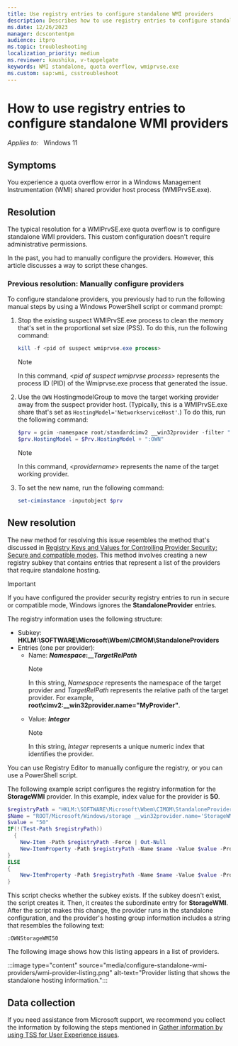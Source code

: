 ```yaml
---
title: Use registry entries to configure standalone WMI providers
description: Describes how to use registry entries to configure standalone WMI providers and resolve a WMIPrvSE.exe quota overflow error.
ms.date: 12/26/2023
manager: dcscontentpm
audience: itpro
ms.topic: troubleshooting
localization_priority: medium
ms.reviewer: kaushika, v-tappelgate
keywords: WMI standalone, quota overflow, wmiprvse.exe
ms.custom: sap:wmi, csstroubleshoot
---
```


# How to use registry entries to configure standalone WMI providers

_Applies to:_ &nbsp; Windows 11

## Symptoms

You experience a quota overflow error in a Windows Management Instrumentation (WMI) shared provider host process (WMIPrvSE.exe).

## Resolution

The typical resolution for a WMIPrvSE.exe quota overflow is to configure standalone WMI providers. This custom configuration doesn't require administrative permissions.

In the past, you had to manually configure the providers. However, this article discusses a way to script these changes.

### Previous resolution: Manually configure providers

To configure standalone providers, you previously had to run the following manual steps by using a Windows PowerShell script or command prompt:

1. Stop the existing suspect WMIPrvSE.exe process to clean the memory that's set in the proportional set size (PSS). To do this, run the following command:

   ```powershell
   kill -f <pid of suspect wmiprvse.exe process>
   ```

   > [!NOTE]  
   > In this command, \<*pid of suspect wmiprvse process*> represents the process ID (PID) of the Wmiprvse.exe process that generated the issue.

1. Use the `OWN` HostingmodelGroup to move the target working provider away from the suspect provider host. (Typically, this is a WMIPrvSE.exe share that's set as `HostingModel='NetworkserviceHost'`.) To do this, run the following command:

   ```powershell
   $prv = gcim -namespace root/standardcimv2 __win32provider -filter "name=<providername>"
   $prv.HostingModel = $Prv.HostingModel + ":OWN"
   ```

   > [!NOTE]  
   > In this command, \<*providername*> represents the name of the target working provider.

1. To set the new name, run the following command:

   ```powershell
   set-ciminstance -inputobject $prv
   ```

## New resolution

The new method for resolving this issue resembles the method that's discussed in [Registry Keys and Values for Controlling Provider Security: Secure and compatible modes](/windows/win32/wmisdk/registry-keys-for-controlling-provider-security-#secure-and-compatible-modes). This method involves creating a new registry subkey that contains entries that represent a list of the providers that require standalone hosting.

> [!IMPORTANT]  
> If you have configured the provider security registry entries to run in secure or compatible mode, Windows ignores the **StandaloneProvider** entries.

The registry information uses the following structure:

- Subkey: **HKLM:\SOFTWARE\Microsoft\Wbem\CIMOM\StandaloneProviders**
- Entries (one per provider):
  - Name: ***Namespace*:__*TargetRelPath***
    > [!NOTE]  
    > In this string, *Namespace* represents the namespace of the target provider and *TargetRelPath* represents the relative path of the target provider. For example, **root\cimv2:__win32provider.name="MyProvider"**.
  - Value: ***Integer***
    > [!NOTE]  
    > In this string, *Integer* represents a unique numeric index that identifies the provider.

You can use Registry Editor to manually configure the registry, or you can use a PowerShell script.

The following example script configures the registry information for the **StorageWMI** provider. In this example, index value for the provider is **50**.

```powershell
$registryPath = "HKLM:\SOFTWARE\Microsoft\Wbem\CIMOM\StandaloneProviders"
$Name = "ROOT/Microsoft/Windows/storage __win32provider.name='StorageWMI'"
$value = "50"
IF(!(Test-Path $registryPath))
  {
    New-Item -Path $registryPath -Force | Out-Null
    New-ItemProperty -Path $registryPath -Name $name -Value $value -PropertyType String -Force | Out-Null
}
ELSE
{
    New-ItemProperty -Path $registryPath -Name $name -Value $value -PropertyType String -Force | Out-Null
}
```

This script checks whether the subkey exists. If the subkey doesn't exist, the script creates it. Then, it creates the subordinate entry for **StorageWMI**. After the script makes this change, the provider runs in the standalone configuration, and the provider's hosting group information includes a string that resembles the following text:

```console
:OWNStorageWMI50
```

The following image shows how this listing appears in a list of providers.

:::image type="content" source="media/configure-standalone-wmi-providers/wmi-provider-listing.png" alt-text="Provider listing that shows the standalone hosting information.":::

## Data collection

If you need assistance from Microsoft support, we recommend you collect the information by following the steps mentioned in [Gather information by using TSS for User Experience issues](../windows-troubleshooters/gather-information-using-tss-user-experience.md#wmi).

